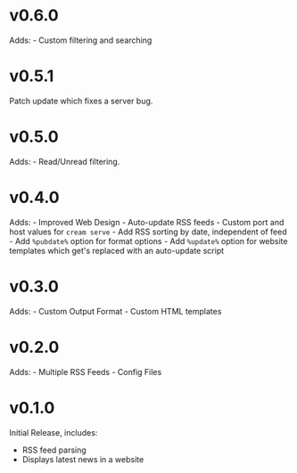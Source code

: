 # v0.6.0

Adds:
    - Custom filtering and searching

# v0.5.1

Patch update which fixes a server bug.

# v0.5.0

Adds:
    - Read/Unread filtering.

# v0.4.0

Adds:
    - Improved Web Design
    - Auto-update RSS feeds
    - Custom port and host values for `cream serve`
    - Add RSS sorting by date, independent of feed
    - Add `%pubdate%` option for format options
    - Add `%update%` option for website templates which get's replaced with an auto-update script 

# v0.3.0

Adds:
    - Custom Output Format
    - Custom HTML templates

# v0.2.0

Adds:
    - Multiple RSS Feeds
    - Config Files

# v0.1.0

Initial Release, includes:

- RSS feed parsing
- Displays latest news in a website
